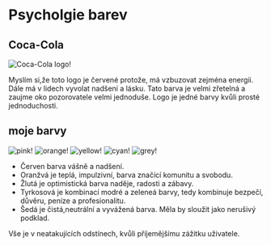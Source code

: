 # Psycholgie barev
## Coca-Cola

![Coca-Cola logo!](https://external-content.duckduckgo.com/iu/?u=https%3A%2F%2Flogo-marque.com%2Fwp-content%2Fuploads%2F2020%2F08%2FCoca-Cola-Logo.png&f=1&nofb=1&ipt=a3698f51d5334f31679e3c072cde7f04e09f165c0b6482b37df131026237491f&ipo=images)

Myslím si,že toto  logo je červené protože, má vzbuzovat zejména energii. Dále má v lidech vyvolat nadšení a lásku. Tato barva je velmi zřetelná a zaujme oko pozorovatele velmi jednoduše. Logo je jedné barvy kvůli prosté jednoduchosti.

## moje barvy

![pink!](https://placehold.co/180x180/EF3D59/FFF)
![orange!](https://placehold.co/180x180/E17A47/FFF)
![yellow!](https://placehold.co/180x180/EFC958/FFF)
![cyan!](https://placehold.co/180x180/4AB19D/FFF)
![grey!](https://placehold.co/180x180/344E5C/FFF)

- Červen barva vášně a nadšení.
- Oranžvá je teplá, impulzivní,  barva značící komunitu a svobodu. 
- Žlutá je optimistická barva naděje, radosti a zábavy.
- Tyrkosová je kombinací modré a zeleneá barvy, tedy kombinuje bezpečí, důvěru, peníze a profesionalitu.
- Šedá je čistá,neutrální a vyvážená barva. Měla by sloužit jako nerušivý podklad.

Vše je v neatakujících odstínech, kvůli příjemějšímu zážitku uživatele.
